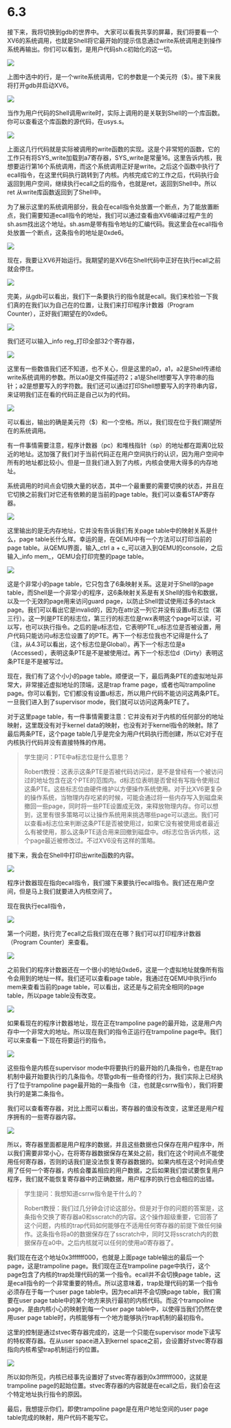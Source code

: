 # 6.3

接下来，我将切换到gdb的世界中。 大家可以看我共享的屏幕，我们将要看一个XV6的系统调用，也就是Shell将它最开始的提示信息通过write系统调用走到操作系统再输出。你们可以看到，是用户代码sh.c初始化的这一切。

![](../.gitbook/assets/image%20%28211%29.png)

上图中选中的行，是一个write系统调用，它的参数是一个美元符（$）。接下来我将打开gdb并启动XV6。

![](../.gitbook/assets/image%20%28226%29.png)

当作为用户代码的Shell调用write时，实际上调用的是关联到Shell的一个库函数。你可以查看这个库函数的源代码，在usys.s。

![](../.gitbook/assets/image%20%28224%29.png)

上面这几行代码就是实际被调用的write函数的实现。这是个非常短的函数，它的工作只有将SYS\_write加载到a7寄存器，SYS\_write是常量16。这里告诉内核，我想要运行第16个系统调用，而这个系统调用正好是write。之后这个函数中执行了ecall指令，在这里代码执行跳转到了内核。内核完成它的工作之后，代码执行会返回到用户空间，继续执行ecall之后的指令，也就是ret，返回到Shell中。所以ret 从write库函数返回到了Shell中。

为了展示这里的系统调用部分，我会在ecall指令处放置一个断点，为了能放置断点，我们需要知道ecall指令的地址，我们可以通过查看由XV6编译过程产生的sh.asm找出这个地址。sh.asm是带有指令地址的汇编代码。我这里会在ecall指令处放置一个断点，这条指令的地址是0xde6。

![](../.gitbook/assets/image%20%28216%29.png)

现在，我要让XV6开始运行。我期望的是XV6在Shell代码中正好在执行ecall之前就会停住。

![](../.gitbook/assets/image%20%28223%29.png)

完美，从gdb可以看出，我们下一条要执行的指令就是ecall。我们来检验一下我们真的在我们以为自己在的位置，让我们来打印程序计数器（Program Counter），正好我们期望在的0xde6。

![](../.gitbook/assets/image%20%28213%29.png)

我们还可以输入_info reg_打印全部32个寄存器，

![](../.gitbook/assets/image%20%28220%29.png)

这里有一些数值我们还不知道，也不关心，但是这里的a0，a1，a2是Shell传递给write系统调用的参数。所以a0是文件描述符2；a1是Shell想要写入字符串的指针；a2是想要写入的字符数。我们还可以通过打印Shell想要写入的字符串内容，来证明我们正在看的代码正是自己以为的代码。

![](../.gitbook/assets/image%20%28225%29.png)

可以看出，输出的确是美元符（$）和一个空格。所以，我们现在位于我们期望所在的系统调用。

有一件事情需要注意，程序计数器（pc）和堆栈指针（sp）的地址都在距离0比较近的地址。这加强了我们对于当前代码正在用户空间执行的认识，因为用户空间中所有的地址都比较小。但是一旦我们进入到了内核，内核会使用大得多的内存地址。

系统调用的时间点会切换大量的状态，其中一个最重要的需要切换的状态，并且在它切换之前我们对它还有依赖的是当前的page table。我们可以查看STAP寄存器。

![](../.gitbook/assets/image%20%28212%29.png)

这里输出的是无内存地址，它并没有告诉我们有关page table中的映射关系是什么，page table长什么样。幸运的是，在QEMU中有一个方法可以打印当前的page table。从QEMU界面，输入_ctrl a + c_可以进入到QEMU的console，之后输入_info mem_，QEMU会打印完整的page table。

![](../.gitbook/assets/image%20%28210%29.png)

这是个非常小的page table，它只包含了6条映射关系。这是对于Shell的page table，而Shell是一个非常小的程序，这6条映射关系是有关Shell的指令和数据，以及一个无效的page用来访问guard page，以防止Shell尝试使用过多的stack page。我们可以看出它是invalid的，因为在attr这一列它并没有设置u标志位（第三行）。这一列是PTE的标志位，第三行的标志位是rwx表明这个page可以读，可以写，也可以执行指令。之后的是u标志位，它表明PTE\_u标志位是否被设置，用户代码只能访问u标志位设置了的PTE。再下一个标志位我也不记得是什么了（注，从4.3可以看出，这个标志位是Global）。再下一个标志位是a（Accessed），表明这条PTE是不是被使用过。再下一个标志位d（Dirty）表明这条PTE是不是被写过。

现在，我们有了这个小小的page table。顺便说一下，最后两条PTE的虚拟地址非常大，非常接近虚拟地址的顶端，这是trap frame page，或者也叫trampoline page。你可以看到，它们都没有设置u标志，所以用户代码不能访问这两条PTE。一旦我们进入到了supervisor mode，我们就可以访问这两条PTE了。

对于这里page table，有一件事情需要注意：它并没有对于内核的任何部分的地址映射，这里既没有对于kernel data的映射，也没有对于kernel指令的映射。除了最后两条PTE，这个page table几乎是完全为用户代码执行而创建，所以它对于在内核执行代码并没有直接特殊的作用。

> 学生提问：PTE中a标志位是什么意思？
>
> Robert教授：这表示这条PTE是否被代码访问过，是不是曾经有一个被访问过的地址包含在这个PTE的范围内。d标志位表明是否曾经有写指令使用过这条PTE。这些标志位由硬件维护以方便操作系统使用。对于比XV6更复杂的操作系统，当物理内存吃紧的时候，可能会通过将一些内存写入到磁盘来撤回一些page，同时将一些PTE设置成无效，来释放物理内存。你可以想到，这里有很多策略可以让操作系统用来挑选哪些page可以退出。我们可以查看a标志位来判断这条PTE是否被使用过，如果它没有被使用或者最近么有被使用，那么这条PTE适合用来回撤到磁盘中。d标志位告诉内核，这个page最近被修改过。不过XV6没有这样的策略。

接下来，我会在Shell中打印出write函数的内容。

![](../.gitbook/assets/image%20%28215%29.png)

程序计数器现在指向ecall指令，我们接下来要执行ecall指令。我们还在用户空间，但是马上我们就要进入内核空间了。

现在我执行ecall指令，

![](../.gitbook/assets/image%20%28202%29.png)

第一个问题，执行完了ecall之后我们现在在哪？我们可以打印程序计数器（Program Counter）来查看。

![](../.gitbook/assets/image%20%28219%29.png)

之前我们的程序计数器还在一个很小的地址0xde6，这是一个虚拟地址就像所有指令会用到的地址一样。我们还可以查看page table，我通过在QEMU中执行info mem来查看当前的page table，可以看出，这还是与之前完全相同的page table，所以page table没有改变。

![](../.gitbook/assets/image%20%28222%29.png)

如果看现在的程序计数器地址，现在正在trampoline page的最开始，这是用户内存中一个非常大的地址。所以现在我们的指令正运行在trampoline page中。我们可以来查看一下现在将要运行的指令。

![](../.gitbook/assets/image%20%28221%29.png)

这些指令是内核在supervisor mode中将要执行的最开始的几条指令，也是在trap机制中最开始要执行的几条指令。尽管gdb有一些奇怪的行为，我们实际上已经执行了位于trampoline page最开始的一条指令（注，也就是csrrw指令），我们将要执行的是第二条指令。

我们可以查看寄存器，对比上图可以看出，寄存器的值没有改变，这里还是用户程序拥有的一些寄存器内容。

![](../.gitbook/assets/image%20%28218%29.png)

所以，寄存器里面都是用户程序的数据，并且这些数据也只保存在用户程序中，所以我们需要非常小心，在将寄存器数据保存在某处之前，我们在这个时间点不能使用任何寄存器，否则的话我们是没法恢复寄存器数据的。如果内核在这个时间点使用了任何一个寄存器，内核会覆盖相应的用户数据，之后如果我们尝试要恢复用户程序，我们就不能恢复寄存器中的正确数据，用户程序的执行也会相应的出错。

> 学生提问：我想知道csrrw指令是干什么的？
>
> Robert教授：我们过几分钟会讨论这部分。但是对于你的问题的答案是，这条指令交换了寄存器a0和sscratch的内容。这个操作超级重要，它回答了这个问题，内核的trap代码如何能够在不适用任何寄存器的前提下做任何操作。这条指令将a0的数据保存在了sscratch中，同时又将sscratch内的数据保存在a0中。之后内核就可以任何的使用a0寄存器了。

我们现在在这个地址0x3ffffff000，也就是上面page table输出的最后一个page，这是trampoline page。我们现在正在trampoline page中执行，这个page包含了内核的trap处理代码的第一个指令。ecall并不会切换page table，这是ecall指令的一个非常重要的特点。所以这意味着，trap处理代码的第一个指令必须存在于每一个user page table中。因为ecall并不会切换page table，我们需要在user page table中的某个地方来执行最初的内核代码。而这个trampoline page，是由内核小心的映射到每一个user page table中，以使得当我们仍然在使用user page table时，内核能够有一个地方能够执行trap机制的最初指令。

这里的控制是通过stvec寄存器完成的，这是一个只能在supervisor mode下读写的特权寄存器。在从user space进入到kernel space之前，会设置好stvec寄存器指向内核希望trap机制运行的位置。

![](../.gitbook/assets/image%20%28217%29.png)

所以如你所见，内核已经事先设置好了stvec寄存器到0x3ffffff000，这就是trampoline page的起始位置。stvec寄存器的内容就是在ecall之后，我们会在这个特定地址执行指令的原因。

最后，我想提示你们，即使trampoline page是在用户地址空间的user page table完成的映射，用户代码不能写它。

